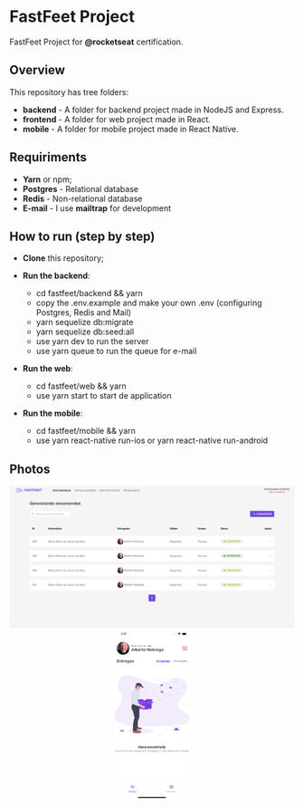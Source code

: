 # FastFeet Project

FastFeet Project for **@rocketseat** certification.

## Overview

This repository has tree folders:

- **backend** - A folder for backend project made in NodeJS and Express.
- **frontend** - A folder for web project made in React.
- **mobile** - A folder for mobile project made in React Native.

## Requiriments

- **Yarn** or npm;
- **Postgres** - Relational database
- **Redis** - Non-relational database
- **E-mail** - I use **mailtrap** for development

## How to run (step by step)

- **Clone** this repository;
- **Run the backend**:

  - cd fastfeet/backend && yarn
  - copy the .env.example and make your own .env (configuring Postgres, Redis and Mail)
  - yarn sequelize db:migrate
  - yarn sequelize db:seed:all
  - use yarn dev to run the server
  - use yarn queue to run the queue for e-mail

- **Run the web**:

  - cd fastfeet/web && yarn
  - use yarn start to start de application

- **Run the mobile**:
  - cd fastfeet/mobile && yarn
  - use yarn react-native run-ios or yarn react-native run-android

## Photos

<img src="backend/src/assets/web.png" alt="web"/>
<img src="backend/src/assets/mobile.png" alt="mobile" style="height: 300px; display: block; margin: 0 auto"/>
